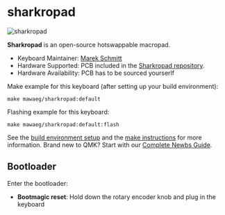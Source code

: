 # sharkropad

![sharkropad](https://i.imgur.com/qatvstX.jpeg)

**Sharkropad** is an open-source hotswappable macropad.

* Keyboard Maintainer: [Marek Schmitt](https://github.com/mawaeg)
* Hardware Supported: PCB included in the [Sharkropad repository](https://github.com/mawaeg/sharkropad).
* Hardware Availability: PCB has to be sourced yourserlf

Make example for this keyboard (after setting up your build environment):

    make mawaeg/sharkropad:default

Flashing example for this keyboard:

    make mawaeg/sharkropad:default:flash

See the [build environment setup](https://docs.qmk.fm/#/getting_started_build_tools) and the [make instructions](https://docs.qmk.fm/#/getting_started_make_guide) for more information. Brand new to QMK? Start with our [Complete Newbs Guide](https://docs.qmk.fm/#/newbs).

## Bootloader

Enter the bootloader:
* **Bootmagic reset**: Hold down the rotary encoder knob and plug in the keyboard
